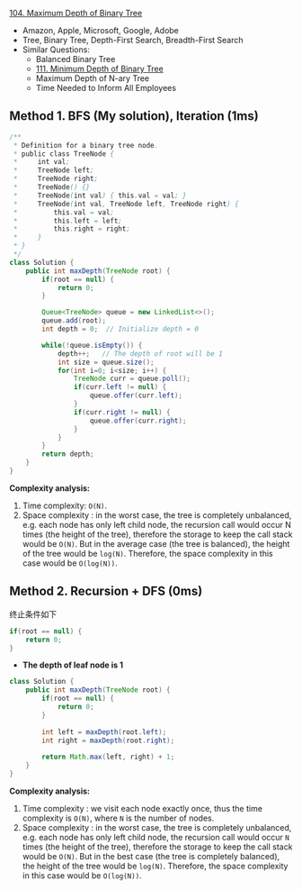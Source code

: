 [104. Maximum Depth of Binary Tree](https://leetcode.com/problems/maximum-depth-of-binary-tree/)

* Amazon, Apple, Microsoft, Google, Adobe
* Tree, Binary Tree, Depth-First Search, Breadth-First Search
* Similar Questions:
    * Balanced Binary Tree
    * [111. Minimum Depth of Binary Tree](https://leetcode.com/problems/minimum-depth-of-binary-tree/)
    * Maximum Depth of N-ary Tree
    * Time Needed to Inform All Employees
    

## Method 1. BFS (My solution), Iteration (1ms)
```Java
/**
 * Definition for a binary tree node.
 * public class TreeNode {
 *     int val;
 *     TreeNode left;
 *     TreeNode right;
 *     TreeNode() {}
 *     TreeNode(int val) { this.val = val; }
 *     TreeNode(int val, TreeNode left, TreeNode right) {
 *         this.val = val;
 *         this.left = left;
 *         this.right = right;
 *     }
 * }
 */
class Solution {
    public int maxDepth(TreeNode root) {
        if(root == null) {
            return 0;
        }

        Queue<TreeNode> queue = new LinkedList<>();
        queue.add(root);
        int depth = 0;  // Initialize depth = 0

        while(!queue.isEmpty()) {
            depth++;   // The depth of root will be 1
            int size = queue.size();
            for(int i=0; i<size; i++) {
                TreeNode curr = queue.poll();
                if(curr.left != null) {
                    queue.offer(curr.left);
                }
                if(curr.right != null) {
                    queue.offer(curr.right);
                }
            }
        }
        return depth;
    }
}
```
**Complexity analysis:**
1. Time complexity: `O(N)`.
2. Space complexity : in the worst case, the tree is completely unbalanced, e.g. each node has only left child node, the recursion call would occur N times (the height of the tree), therefore the storage to keep the call stack would be `O(N)`. But in the average case (the tree is balanced), the height of the tree would be `log⁡(N)`. Therefore, the space complexity in this case would be `O(log⁡(N))`.


## Method 2. Recursion + DFS (0ms)
终止条件如下
```Java
if(root == null) {
    return 0;
}
```
* **The depth of leaf node is 1**

```java 
class Solution {
    public int maxDepth(TreeNode root) {
        if(root == null) {
            return 0;
        }
        
        int left = maxDepth(root.left);
        int right = maxDepth(root.right);
        
        return Math.max(left, right) + 1;
    }
}
```
**Complexity analysis:**
1. Time complexity : we visit each node exactly once, thus the time complexity is `O(N)`, where `N` is the number of nodes.
2. Space complexity : in the worst case, the tree is completely unbalanced, e.g. each node has only left child node, the recursion call would occur `N` times (the height of the tree), therefore the storage to keep the call stack would be `O(N)`. But in the best case (the tree is completely balanced), the height of the tree would be `log⁡(N)`. Therefore, the space complexity in this case would be `O(log⁡(N))`. 
